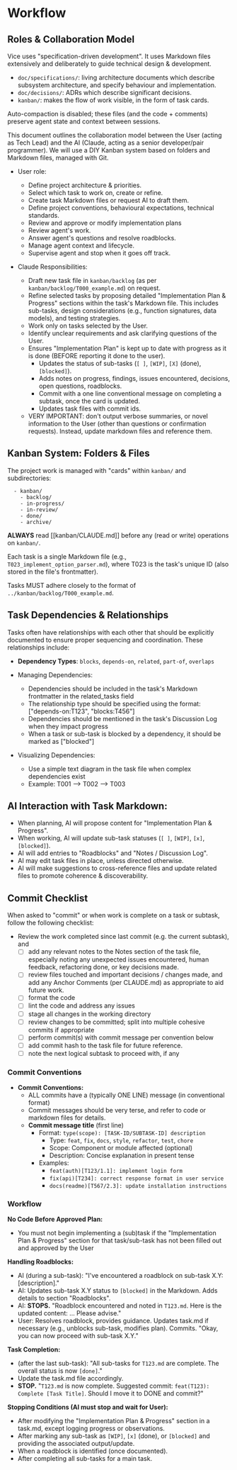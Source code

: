 # Workflow 
<!-- AIDEV-NOTE: Read this file FIRST before any kanban/ operations - contains task ID assignment rules and workflow --> 

## Roles & Collaboration Model

Vice uses "specification-driven development". It uses Markdown files extensively and deliberately to guide technical design & development.
  - `doc/specifications/`: living architecture documents which describe subsystem architecture, and specify behaviour and implementation.
  - `doc/decisions/`: ADRs which describe significant decisions.
  - `kanban/`: makes the flow of work visible, in the form of task cards.

Auto-compaction is disabled; these files (and the code + comments) preserve agent state and context between sessions.

This document outlines the collaboration model between the User (acting as Tech Lead) and the AI (Claude, acting as a senior developer/pair programmer). We will use a DIY Kanban system based on folders and Markdown files, managed with Git.

- User role:
  - Define project architecture & priorities.
  - Select which task to work on, create or refine.
  - Create task Markdown files or request AI to draft them.
  - Define project conventions, behavioural expectations, technical standards.
  - Review and approve or modify implementation plans 
  - Review agent's work.
  - Answer agent's questions and resolve roadblocks.
  - Manage agent context and lifecycle.
  - Supervise agent and stop when it goes off track.

- Claude Responsibilities:
  - Draft new task file in `kanban/backlog` (as per `kanban/backlog/T000_example.md`) on request.
  - Refine selected tasks by proposing detailed "Implementation Plan & Progress" sections within the task's Markdown file. This includes sub-tasks, design considerations (e.g., function signatures, data models), and testing strategies.
  - Work only on tasks selected by the User.
  - Identify unclear requirements and ask clarifying questions of the User.
  - Ensures "Implementation Plan" is kept up to date with progress as it is done (BEFORE reporting it done to the user).
    - Updates the status of sub-tasks (`[ ]`, `[WIP]`, `[X]` (done), `[blocked]`).
    - Adds notes on progress, findings, issues encountered, decisions, open questions, roadblocks.
    - Commit with a one line conventional message on completing a subtask, once the card is updated.
    - Updates task files with commit ids.
  - VERY IMPORTANT: don't output verbose summaries, or novel information to the User (other than questions or confirmation requests). Instead, update markdown files and reference them.

## Kanban System: Folders & Files

The project work is managed with "cards" within `kanban/` and subdirectories: 

```
  - kanban/
    - backlog/
    - in-progress/
    - in-review/
    - done/
    - archive/
```

**ALWAYS** read [[kanban/CLAUDE.md]] before any (read or write) operations on `kanban/`.

Each task is a single Markdown file (e.g., `T023_implement_option_parser.md`), where T023 is the task's unique ID (also stored in the file's frontmatter).

Tasks MUST adhere closely to the format of `../kanban/backlog/T000_example.md`.

## Task Dependencies & Relationships

Tasks often have relationships with each other that should be explicitly documented to ensure proper sequencing and coordination. These relationships include:

- **Dependency Types**: `blocks`, `depends-on`, `related`, `part-of`, `overlaps`

- Managing Dependencies:
  - Dependencies should be included in the task's Markdown frontmatter in the related_tasks field
  - The relationship type should be specified using the format: ["depends-on:T123", "blocks:T456"]
  - Dependencies should be mentioned in the task's Discussion Log when they impact progress
  - When a task or sub-task is blocked by a dependency, it should be marked as ["blocked"]

- Visualizing Dependencies:
  - Use a simple text diagram in the task file when complex dependencies exist
  - Example: T001 --> T002 --> T003

## AI Interaction with Task Markdown:

- When planning, AI will propose content for "Implementation Plan & Progress".
- When working, AI will update sub-task statuses (`[ ]`, `[WIP]`, `[x]`, `[blocked]`).
- AI will add entries to "Roadblocks" and "Notes / Discussion Log".
- AI may edit task files in place, unless directed otherwise.
- AI will make suggestions to cross-reference files and update related files to promote coherence & discoverability.

## Commit Checklist

When asked to "commit" or when work is complete on a task or subtask, follow the following checklist:
- Review the work completed since last commit (e.g. the current subtask), and
  - [ ] add any relevant notes to the Notes section of the task file, especially noting any unexpected issues encountered, human feedback, refactoring done, or key decisions made.
  - [ ] review files touched and important decisions / changes made, and add any Anchor Comments (per CLAUDE.md) as appropriate to aid future work.
  - [ ] format the code
  - [ ] lint the code and address any issues
  - [ ] stage all changes in the working directory
  - [ ] review changes to be committed; split into multiple cohesive commits if appropriate
  - [ ] perform commit(s) with commit message per convention below 
  - [ ] add commit hash to the task file for future reference.
  - [ ] note the next logical subtask to proceed with, if any

### Commit Conventions

- **Commit Conventions:**
  - ALL commits have a (typically ONE LINE) message (in conventional format) 
  - Commit messages should be very terse, and refer to code or markdown files for details.
  - **Commit message title** (first line)
    - Format: `type(scope): [TASK-ID/SUBTASK-ID] description`
      - Type: `feat`, `fix`, `docs`, `style`, `refactor`, `test`, `chore`
      - Scope: Component or module affected (optional)
      - Description: Concise explanation in present tense
    - Examples:
      - `feat(auth)[T123/1.1]: implement login form`
      - `fix(api)[T234]: correct response format in user service`
      - `docs(readme)[T567/2.3]: update installation instructions`

### Workflow

**No Code Before Approved Plan:**
- You must not begin implementing a (sub)task if the "Implementation Plan &
  Progress" section for that task/sub-task has not been filled out and
  approved by the User

**Handling Roadblocks:**
- AI (during a sub-task): "I've encountered a roadblock on sub-task X.Y: [description]."
- AI: Updates sub-task X.Y status to `[blocked]` in the Markdown. Adds details to section "Roadblocks".
- AI: **STOPS.** "Roadblock encountered and noted in `T123.md`. Here is the updated content: ... Please advise."
- User: Resolves roadblock, provides guidance. Updates task.md if necessary (e.g., unblocks sub-task, modifies plan). Commits. "Okay, you can now proceed with sub-task X.Y."

**Task Completion:**
- (after the last sub-task): "All sub-tasks for `T123.md` are complete. The overall status is now `[done]`."
- Update the task.md file accordingly.
- **STOP.** "`T123.md` is now complete. Suggested commit: `feat(T123): Complete [Task Title]`. Should I move it to DONE and commit?"

**Stopping Conditions (AI must stop and wait for User):**
- After modifying the "Implementation Plan & Progress" section in a task.md, except logging progress or observations.
- After marking any sub-task as `[WIP]`, `[x]` (done), or `[blocked]` and providing the associated output/update.
- When a roadblock is identified (once documented).
- After completing all sub-tasks for a main task.